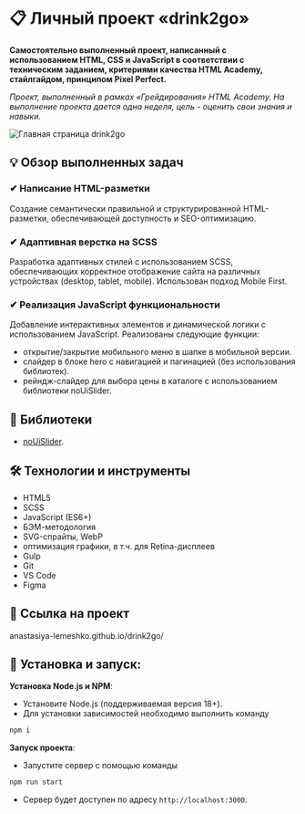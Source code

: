 # 📋 Личный проект «drink2go»

**Самостоятельно выполненный проект, написанный с использованием HTML, CSS и JavaScript в соответствии с техническим заданием, критериями качества HTML Academy, стайлгайдом, принципом Pixel Perfect.**

*Проект, выполненный в рамках «Грейдирования» HTML Academy. На выполнение проекта дается одна неделя, цель - оценить свои знания и навыки.*

<img src="source/images/readme/hero.gif" alt="Главная страница drink2go">

## 💡 Обзор выполненных задач

### ✔ Написание HTML-разметки
Создание семантически правильной и структурированной HTML-разметки, обеспечивающей доступность и SEO-оптимизацию.

### ✔ Адаптивная верстка на SCSS
Разработка адаптивных стилей с использованием SCSS, обеспечивающих корректное отображение сайта на различных устройствах (desktop, tablet, mobile). Использован подход Mobile First.

### ✔ Реализация JavaScript функциональности
Добавление интерактивных элементов и динамической логики с использованием JavaScript.  Реализованы следующие функции:
- открытие/закрытие мобильного меню в шапке в мобильной версии.
- слайдер в блоке hero с навигацией и пагинацией (без использования библиотек).
- рейндж-слайдер для выбора цены в каталоге с использованием библиотеки noUiSlider.


## 📖 Библиотеки

- [noUiSlider](https://refreshless.com/nouislider/).


## 🛠 Технологии и инструменты

- HTML5
- SCSS
- JavaScript (ES6+)
- БЭМ-методология
- SVG-спрайты, WebP
- оптимизация графики, в т.ч. для Retina-дисплеев
- Gulp
- Git
- VS Code
- Figma


## 📌 Ссылка на проект

anastasiya-lemeshko.github.io/drink2go/


## 🚀 Установка и запуск:

**Установка Node.js и NPM**:
- Установите Node.js (поддерживаемая версия 18+).
- Для установки зависимостей необходимо выполнить команду
```bash
npm i
```

**Запуск проекта**:
- Запустите сервер с помощью команды
```bash
npm run start
```
- Сервер будет доступен по адресу `http://localhost:3000`.
